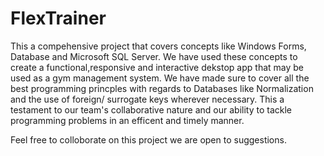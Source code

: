 # FlexTrainer

  This a compehensive project that covers concepts like Windows Forms, Database and Microsoft SQL Server. We have used these concepts to create a functional,responsive and interactive dekstop app that may be used as a gym management system. We have made sure to cover all the best programming princples with regards to Databases like Normalization and the use of foreign/ surrogate keys wherever necessary. This a testament to our team's collaborative nature and our ability to tackle programming problems in an efficent and timely manner.
  
  Feel free to colloborate on this project we are open to suggestions.
